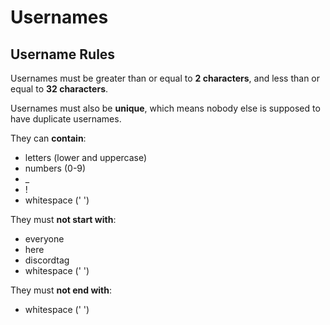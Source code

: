 # Usernames

## Username Rules
Usernames must be greater than or equal to **2 characters**, and less than or equal to **32 characters**.

Usernames must also be **unique**, which means nobody else is supposed to have duplicate usernames.

They can **contain**:
- letters (lower and uppercase)
- numbers (0-9)
- _
- !
- whitespace (' ')

They must **not start with**:
- everyone
- here
- discordtag
- whitespace (' ')

They must **not end with**:
- whitespace (' ')